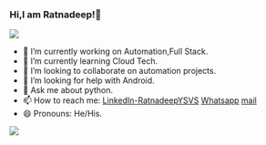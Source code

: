 ### Hi,I am Ratnadeep!👋                                                                                          
<img src="https://www.bootgum.com/wp-content/uploads/2018/07/Robot550watermarked.gif" >                       

- 🔭 I’m currently working on Automation,Full Stack.
- 🌱 I’m currently learning Cloud Tech.
- 👯 I’m looking to collaborate on automation projects.                           
- 🤔 I’m looking for help with Android.
- 💬 Ask me about python.
- 📫 How to reach me: [LinkedIn-RatnadeepYSVS](https://www.linkedin.com/in/ratnadeep-yeleswarapu-9586661b3/) [Whatsapp](https://wa.me/919177410501)
      [mail](mailto:ratnadeepysvs@protonmail.com)
- 😄 Pronouns: He/His.

<img src="https://github-readme-stats.vercel.app/api?username=RatnadeepYSVS&&show_icons=true&title_color=ffffff&icon_color=bb2acf&text_color=daf7dc&bg_color=151515">

